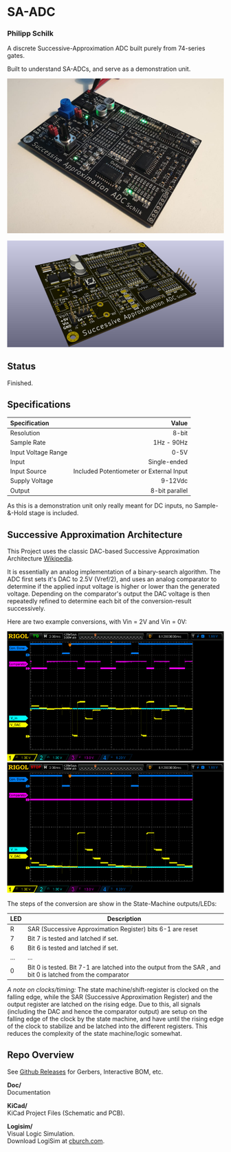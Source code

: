 # SA-ADC
### Philipp Schilk
A discrete Successive-Approximation ADC built purely from 74-series gates.

Built to understand SA-ADCs, and serve as a demonstration unit.

![PCB v0.2 Picture](Doc/SA-ADC_PCBphoto_v0.2.jpg)

![PCB v0.2 Render](Doc/SA-ADC_PCBrender_v0.2.jpg)

## Status
Finished. 

## Specifications
| Specification  | Value  |
| :------------ | ------------: |
| Resolution  | 8-bit  |
| Sample Rate  |  1Hz - 90Hz |
| Input Voltage Range | 0-5V |
| Input | Single-ended|
| Input Source | Included Potentiometer or External Input |
| Supply Voltage | 9-12Vdc |
| Output | 8-bit parallel |

As this is a demonstration unit only really meant for DC inputs, no Sample-&-Hold
stage is included.

## Successive Approximation Architecture

This Project uses the classic DAC-based Successive Approximation Architecture [Wikipedia](https://en.wikipedia.org/wiki/Successive_approximation_ADC "DAC-based Successive Approxmation Architecture").

It is essentially an analog implementation of a binary-search algorithm. The ADC first sets 
it's DAC to 2.5V (Vref/2), and uses an analog comparator to determine if the applied input voltage is 
higher or lower than the generated voltage. Depending on the comparator's output the DAC voltage is 
then repeatedly refined to determine each bit of the conversion-result successively.

Here are two example conversions, with Vin = 2V and Vin = 0V:

![Example Conversion of Vin = 2V](Doc/SA-Demo1.png)
![Example Conversion of Vin = 0V](Doc/SA-Demo2.png)


The steps of the conversion are show in the State-Machine outputs/LEDs:

|  LED  | Description |
| ------------ | ------------ |
| R | SAR (Successive Approximation Register) bits 6-1 are reset |
| 7 | Bit 7 is tested and latched if set. |
| 6 | Bit 6 is tested and latched if set. |
| ... | ... |
| 0 | Bit 0 is tested. Bit 7-1 are latched into the output from the SAR , and bit 0 is latched from the comparator |

*A note on clocks/timing:*
The state machine/shift-register is clocked on the falling edge, while the SAR (Successive Approximation Register) and the output register are 
latched on the rising edge. Due to this, all signals (including the DAC and hence the
comparator output) are setup on the falling edge of the clock by the state machine, and have until the 
rising edge of the clock to stabilize and be latched into the different registers. This reduces the complexity of the
state machine/logic somewhat.

## Repo Overview

See [Github Releases]() for Gerbers, Interactive BOM, etc.

**Doc/**  
	Documentation  

**KiCad/**  
	KiCad Project Files (Schematic and PCB).  

**Logisim/**  
	Visual Logic Simulation.  
	Download LogiSim at [cburch.com](http://www.cburch.com/logisim/).  

